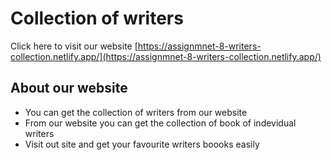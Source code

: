 # Collection of writers

Click here to visit our website [https://assignmnet-8-writers-collection.netlify.app/](https://assignmnet-8-writers-collection.netlify.app/)

## About our website

* You can get the collection of writers from our website
* From our website you can get the collection of book of indevidual writers
* Visit out site and get your favourite writers boooks easily